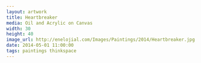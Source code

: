 ```yaml
---
layout: artwork
title: Heartbreaker
media: Oil and Acrylic on Canvas 
width: 30
height: 40 
image_url: http://enelojial.com/Images/Paintings/2014/Heartbreaker.jpg
date: 2014-05-01 11:00:00
tags: paintings thinkspace
---
```

